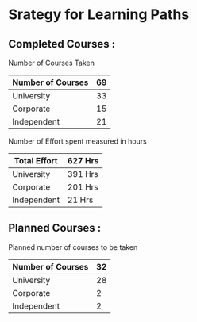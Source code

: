 # Srategy for Learning Paths

## Completed Courses : 

Number of Courses Taken 

| Number of Courses | 69 |
| --- | --- |
| University | 33 |
| Corporate | 15 |
| Independent | 21 |

Number of Effort spent measured in hours

| Total Effort | 627 Hrs |
| --- | --- |
| University | 391 Hrs |
| Corporate | 201 Hrs |
| Independent | 21 Hrs |

## Planned Courses : 

Planned number of courses to be taken

| Number of Courses | 32 |
| --- | --- |
| University | 28 |
| Corporate | 2 |
| Independent | 2 |
  
